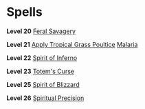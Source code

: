 <!-- TITLE: Shaman -->
<!-- SUBTITLE: Communing with spirits and channeling the elements into brutish strikes is only part of what a shaman does.  Well-regarded for their ability to bolster their allies abilities as well as their own, a shaman is a valuable ally in the wilds of Magnos. -->

# Spells

**Level 20**
[Feral Savagery](feral-savagery)

**Level 21**
[Apply Tropical Grass Poultice](apply-tropical-grass-poultice)
[Malaria](malaria)

**Level 22**
[Spirit of Inferno](spirit-of-inferno)

**Level 23**
[Totem's Curse](totems-curse)

**Level 25**
[Spirit of Blizzard](spirit-of-blizzard)

**Level 26**
[Spiritual Precision](spiritual-precision)